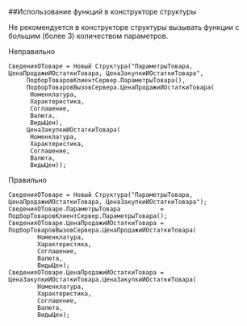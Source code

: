 
##Использование функций в конструкторе структуры

Не рекомендуется в конструкторе структуры вызывать функции с большим (более 3) количеством параметров.

Неправильно

```bsl
СведенияОТоваре = Новый Структура("ПараметрыТовара, ЦенаПродажиИОстаткиТовара, ЦенаЗакупкиИОстаткиТовара", 
     ПодборТоваровКлиентСервер.ПараметрыТовара(), 
     ПодборТоваровВызовСервера.ЦенаПродажиИОстаткиТовара(
      Номенклатура,
      Характеристика,
      Соглашение,
      Валюта,
      ВидыЦен),
     ЦенаЗакупкиИОстаткиТовара(
      Номенклатура,
      Характеристика,
      Соглашение,
      Валюта,
      ВидыЦен));
```

Правильно

```bsl
СведенияОТоваре = Новый Структура("ПараметрыТовара, ЦенаПродажиИОстаткиТовара, ЦенаЗакупкиИОстаткиТовара");
СведенияОТоваре.ПараметрыТовара           = ПодборТоваровКлиентСервер.ПараметрыТовара();
СведенияОТоваре.ЦенаПродажиИОстаткиТовара = ПодборТоваровВызовСервера.ЦенаПродажиИОстаткиТовара(
        Номенклатура,
        Характеристика,
        Соглашение,
        Валюта,
        ВидыЦен);
СведенияОТоваре.ЦенаПродажиИОстаткиТовара = ЦенаЗакупкиИОстаткиТовара.ЦенаЗакупкиИОстаткиТовара(
        Номенклатура,
        Характеристика,
        Соглашение,
        Валюта,
        ВидыЦен);
```

